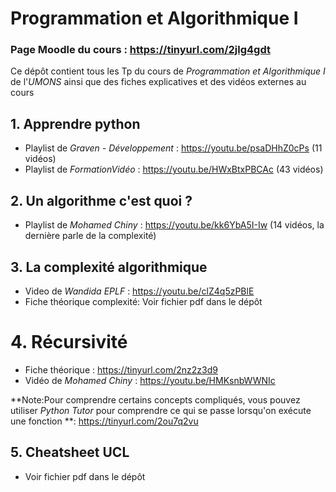 # Programmation et Algorithmique I
### Page Moodle du cours : https://tinyurl.com/2jlg4gdt

Ce dépôt contient tous les Tp du cours de *Programmation et Algorithmique I* de l'*UMONS* ainsi que des fiches explicatives et des vidéos externes au cours

## 1. Apprendre python

- Playlist de *Graven - Développement* : https://youtu.be/psaDHhZ0cPs (11 vidéos)<br>
- Playlist de *FormationVidéo* : https://youtu.be/HWxBtxPBCAc (43 vidéos)<br>

## 2. Un algorithme c'est quoi ?

- Playlist de *Mohamed Chiny* : https://youtu.be/kk6YbA5I-Iw (14 vidéos, la dernière parle de la complexité)<br>

## 3. La complexité algorithmique

- Video de *Wandida EPLF* : https://youtu.be/clZ4q5zPBlE<br>
- Fiche théorique complexité: Voir fichier pdf dans le dépôt
  
# 4. Récursivité

- Fiche théorique : https://tinyurl.com/2nz2z3d9
- Vidéo de *Mohamed Chiny* : https://youtu.be/HMKsnbWWNIc

**Note:Pour comprendre certains concepts compliqués, vous pouvez utiliser *Python Tutor* pour comprendre ce qui se passe lorsqu'on exécute une fonction **: https://tinyurl.com/2ou7q2vu

## 5. Cheatsheet UCL

- Voir fichier pdf dans le dépôt
